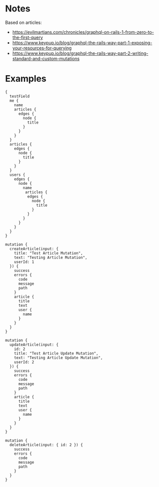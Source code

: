 # Notes  

Based on articles:
* https://evilmartians.com/chronicles/graphql-on-rails-1-from-zero-to-the-first-query
* https://www.keypup.io/blog/graphql-the-rails-way-part-1-exposing-your-resources-for-querying
* https://www.keypup.io/blog/graphql-the-rails-way-part-2-writing-standard-and-custom-mutations

# Examples

```
{
  testField
  me {
    name
    articles {
      edges {
        node {
          title
        }
      }
    }
  }
  articles {
    edges {
      node {
        title
      }
    }
  }
  users {
    edges {
      node {
        name
         articles {
          edges {
            node {
              title
            }
          }
        }
      }
    }
  }
}
```

```
mutation {
  createArticle(input: {
  	title: "Test Article Mutation",
    text: "Testing Article Mutation",
    userId: 1
  }) {
    success
    errors {
      code
      message
      path
    }
    article {
      title
      text
      user {
        name
      }
    }
  }
}
```

```
mutation {
  updateArticle(input: {
    id: 2
  	title: "Test Article Update Mutation",
    text: "Testing Article Update Mutation",
    userId: 2
  }) {
    success
    errors {
      code
      message
      path
    }
    article {
      title
      text
      user {
        name
      }
    }
  }
}
```

```
mutation {
  deleteArticle(input: { id: 2 }) {
    success
    errors {
      code
      message
      path
    }
  }
}
```
